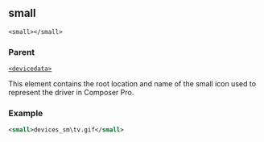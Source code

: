 ## small

`<small></small>`


### Parent

[`<devicedata>`][1]


This element contains the root location and name of the small icon used to represent the driver in Composer Pro.


### Example

```xml
<small>devices_sm\tv.gif</small>
```



[1]:	https://control4.github.io/docs-driverworks-xml/#devicedata